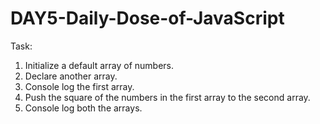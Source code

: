 # DAY5-Daily-Dose-of-JavaScript


Task:

1. Initialize a default array of numbers.
2. Declare another array.
3. Console log the first array.
4. Push the square of the numbers in the first array to the second array.
5. Console log both the arrays.
